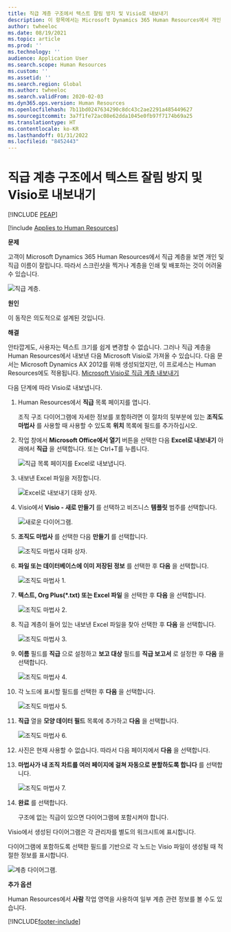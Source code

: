 ```yaml
---
title: 직급 계층 구조에서 텍스트 잘림 방지 및 Visio로 내보내기
description: 이 항목에서는 Microsoft Dynamics 365 Human Resources에서 개인 및 직급 계층의 이름이 잘리는 문제를 해결하는 방법에 대해 설명합니다.
author: twheeloc
ms.date: 08/19/2021
ms.topic: article
ms.prod: ''
ms.technology: ''
audience: Application User
ms.search.scope: Human Resources
ms.custom: ''
ms.assetid: ''
ms.search.region: Global
ms.author: twheeloc
ms.search.validFrom: 2020-02-03
ms.dyn365.ops.version: Human Resources
ms.openlocfilehash: 7b11bd0247634290c8dc43c2ae2291a485449627
ms.sourcegitcommit: 3a7f1fe72ac08e62dda1045e0fb97f7174b69a25
ms.translationtype: HT
ms.contentlocale: ko-KR
ms.lasthandoff: 01/31/2022
ms.locfileid: "8452443"
---
```

# <a name="avoid-text-truncation-on-the-position-hierarchy-and-export-to-visio"></a>직급 계층 구조에서 텍스트 잘림 방지 및 Visio로 내보내기


[!INCLUDE [PEAP](../includes/peap-2.md)]

[!include [Applies to Human Resources](../includes/applies-to-hr.md)]

**문제**

고객이 Microsoft Dynamics 365 Human Resources에서 직급 계층을 보면 개인 및 직급 이름이 잘립니다. 따라서 스크린샷을 찍거나 계층을 인쇄 및 배포하는 것이 어려울 수 있습니다.

![직급 계층.](media/position-h.png)

**원인**

이 동작은 의도적으로 설계된 것입니다.

**해결**

안타깝게도, 사용자는 텍스트 크기를 쉽게 변경할 수 없습니다. 그러나 직급 계층을 Human Resources에서 내보낸 다음 Microsoft Visio로 가져올 수 있습니다. 다음 문서는 Microsoft Dynamics AX 2012를 위해 생성되었지만, 이 프로세스는 Human Resources에도 적용됩니다. [Microsoft Visio로 직급 계층 내보내기](/dynamicsax-2012/appuser-itpro/export-a-position-hierarchy-to-microsoft-visio)

다음 단계에 따라 Visio로 내보냅니다.

1. Human Resources에서 **직급** 목록 페이지를 엽니다.

    조직 구조 다이어그램에 자세한 정보를 포함하려면 이 절차의 뒷부분에 있는 **조직도 마법사** 를 사용할 때 사용할 수 있도록 **위치** 목록에 필드를 추가하십시오.

2. 작업 창에서 **Microsoft Office에서 열기** 버튼을 선택한 다음 **Excel로 내보내기** 아래에서 **직급** 을 선택합니다. 또는 Ctrl+T를 누릅니다.

    ![직급 목록 페이지를 Excel로 내보냅니다.](media/org-admin.png)

3. 내보낸 Excel 파일을 저장합니다.

    ![Excel로 내보내기 대화 상자.](media/export-excel.png)

4. Visio에서 **Visio - 새로 만들기** 를 선택하고 비즈니스 **템플릿** 범주를 선택합니다.

    ![새로운 다이어그램.](media/new.png)

5. **조직도 마법사** 를 선택한 다음 **만들기** 를 선택합니다.

    ![조직도 마법사 대화 상자.](media/orgchart-wizard.png)

6. **파일 또는 데이터베이스에 이미 저장된 정보** 를 선택한 후 **다음** 을 선택합니다.

    ![조직도 마법사 1.](media/orgchart-wizard7.png)

7. **텍스트, Org Plus(\*.txt) 또는 Excel 파일** 을 선택한 후 **다음** 을 선택합니다.

    ![조직도 마법사 2.](media/orgchart-wizard3.png)

8. 직급 계층이 들어 있는 내보낸 Excel 파일을 찾아 선택한 후 **다음** 을 선택합니다.

    ![조직도 마법사 3.](media/orgchart-wizard2.png)

9. **이름** 필드를 **직급** 으로 설정하고 **보고 대상** 필드를 **직급 보고서** 로 설정한 후 **다음** 을 선택합니다.

    ![조직도 마법사 4.](media/orgchart-wizard1.png)

10. 각 노드에 표시할 필드를 선택한 후 **다음** 을 선택합니다.

    ![조직도 마법사 5.](media/orgchart-wizard5.png)

11. **직급** 열을 **모양 데이터 필드** 목록에 추가하고 **다음** 을 선택합니다.

    ![조직도 마법사 6.](media/orgchart-wizard6.png)

12. 사진은 현재 사용할 수 없습니다. 따라서 다음 페이지에서 **다음** 을 선택합니다.
13. **마법사가 내 조직 차트를 여러 페이지에 걸쳐 자동으로 분할하도록 합니다** 를 선택합니다.

    ![조직도 마법사 7.](media/orgchart-wizard4.png)

14. **완료** 를 선택합니다.

    구조에 없는 직급이 있으면 다이어그램에 포함시켜야 합니다.

Visio에서 생성된 다이어그램은 각 관리자를 별도의 워크시트에 표시합니다.

다이어그램에 포함하도록 선택한 필드를 기반으로 각 노드는 Visio 파일이 생성될 때 적절한 정보를 표시합니다.

![계층 다이어그램.](media/hierarchy.png)

**추가 옵션**

Human Resources에서 **사람** 작업 영역을 사용하여 일부 계층 관련 정보를 볼 수도 있습니다.


[!INCLUDE[footer-include](../includes/footer-banner.md)]
